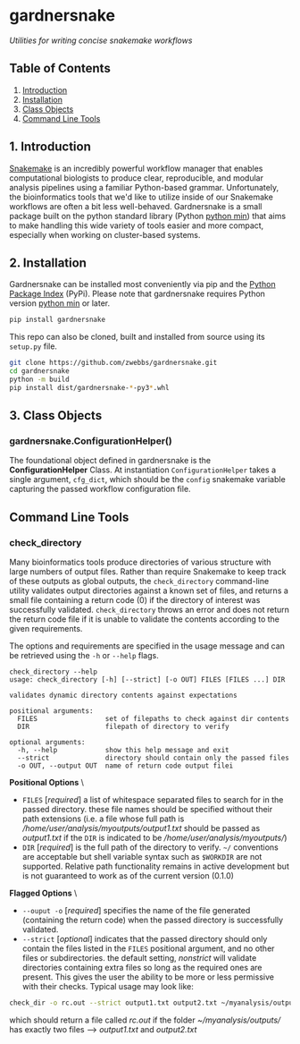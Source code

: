 # gardnersnake
_Utilities for writing concise snakemake workflows_


## Table of Contents

1. [Introduction](#introduction)
2. [Installation](#installation)
3. [Class Objects](#class_objects)  
4. [Command Line Tools](#commandline_tools)


## <a name="introduction"></a> 1. Introduction
[Snakemake](https://snakemake.readthedocs.io/en/stable/) is an incredibly powerful workflow manager that enables computational biologists to produce clear, reproducible, and modular analysis pipelines using a familiar Python-based grammar. 
Unfortunately, the bioinformatics tools that we'd like to utilize inside of our Snakemake workflows are often a bit less well-behaved. 
Gardnersnake is a small package built on the python standard library (Python [python min]) that aims to make handling this wide variety of tools easier and more compact, especially when working on cluster-based systems. 

## <a name="installation"></a> 2. Installation

Gardnersnake can be installed most conveniently via pip and the [Python Package Index](https://pypi.org/project/gardnersnake/) (PyPi). Please note that gardnersnake requires Python version [python min] or later.

```bash
pip install gardnersnake
```

This repo can also be cloned, built and installed from source using its `setup.py` file.

```bash
git clone https://github.com/zwebbs/gardnersnake.git
cd gardnersnake
python -m build
pip install dist/gardnersnake-*-py3*.whl
```

## <a name="class_objects"></a> 3. Class Objects
### gardnersnake.ConfigurationHelper()
The foundational object defined in gardnersnake is the __ConfigurationHelper__ Class. At instantiation `ConfigurationHelper` takes a single argument, `cfg_dict`, which should be the `config` snakemake variable capturing the passed workflow configuration file. 




## <a name="commandline_tools"> </a> Command Line Tools
### check_directory

Many bioinformatics tools produce directories of various structure with large numbers of output files. Rather than require Snakemake to keep track of these outputs as global outputs, the `check_directory` command-line utility validates output directories against a known set of files, and returns a small file containing a return code (0) if the directory of interest was successfully validated. `check_directory` throws an error and does not return the return code file if it is unable to validate the contents according to the given requirements.

The options and requirements are specified in the usage message and can be retrieved using the `-h` or `--help` flags.

```
check_directory --help
usage: check_directory [-h] [--strict] [-o OUT] FILES [FILES ...] DIR

validates dynamic directory contents against expectations

positional arguments:
  FILES                 set of filepaths to check against dir contents
  DIR                   filepath of directory to verify

optional arguments:
  -h, --help            show this help message and exit
  --strict              directory should contain only the passed files
  -o OUT, --output OUT  name of return code output filei
```

__Positional Options__ \

* `FILES` [_required_] a list of whitespace separated files to search for in the passed directory. these file names should be specified without their path extensions (i.e. a file whose full path is _/home/user/analysis/myoutputs/output1.txt_ should be passed as _output1.txt_ if the `DIR` is indicated to be _/home/user/analysis/myoutputs/_)
* `DIR` [_required_] is the full path of the directory to verify. `~/` conventions are acceptable but shell variable syntax such as `$WORKDIR` are not supported. Relative path functionality remains in active development but is not guaranteed to work as of the current version (0.1.0)

__Flagged Options__ \

* `--ouput -o` [_required_] specifies the name of the file generated (containing the return code) when the passed directory is successfully validated.
* `--strict` [_optional_] indicates that the passed directory should only contain the files listed in the `FILES` positional argument, and no other files or subdirectories. the default setting, _nonstrict_ will validate directories containing extra files so long as the required ones are present. This gives the user the ability to be more or less permissive with their checks. 
Typical usage may look like:


```bash
check_dir -o rc.out --strict output1.txt output2.txt ~/myanalysis/outputs/
```

which should return a file called _rc.out_ if the folder _~/myanalysis/outputs/_ has exactly two files --> _output1.txt_ and _output2.txt_





[python min]: '3.7.0'
